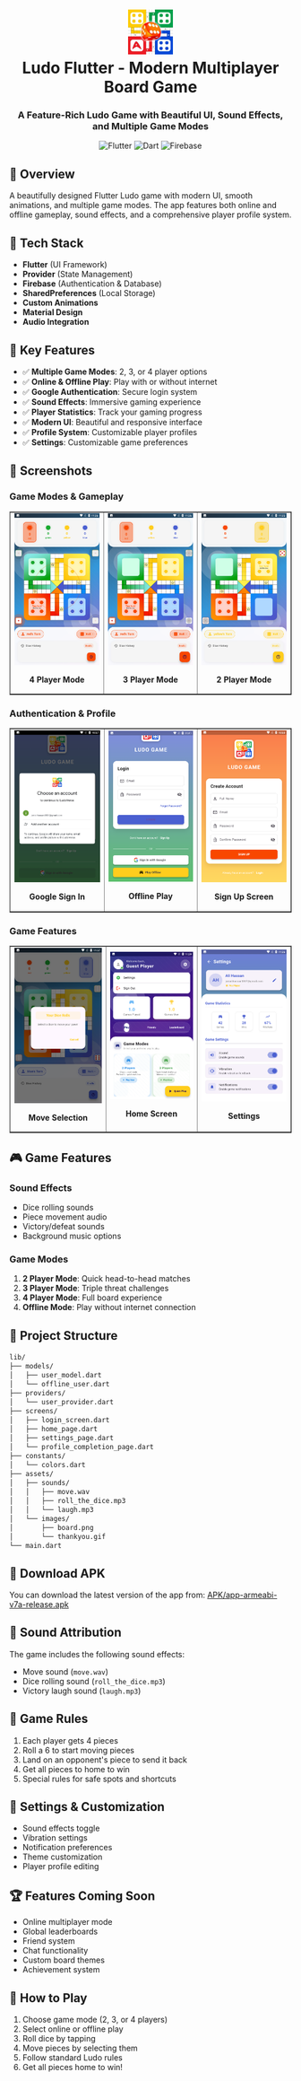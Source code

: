 <div align="center">
  <h1>
    <img src="assets/logo.jpg" width="80px"><br/>
    Ludo Flutter - Modern Multiplayer Board Game
  </h1>
  <h3>A Feature-Rich Ludo Game with Beautiful UI, Sound Effects, and Multiple Game Modes</h3>
</div>

<p align="center">
    <img alt="Flutter" src="https://img.shields.io/badge/Flutter-02569B?style=for-the-badge&logo=flutter&logoColor=white" />
    <img alt="Dart" src="https://img.shields.io/badge/Dart-0175C2?style=for-the-badge&logo=dart&logoColor=white" />
    <img alt="Firebase" src="https://img.shields.io/badge/Firebase-FFCA28?style=for-the-badge&logo=firebase&logoColor=black" />
</p>

## 📌 Overview

A beautifully designed Flutter Ludo game with modern UI, smooth animations, and multiple game modes. The app features both online and offline gameplay, sound effects, and a comprehensive player profile system.

## 🚀 Tech Stack

- **Flutter** (UI Framework)
- **Provider** (State Management)
- **Firebase** (Authentication & Database)
- **SharedPreferences** (Local Storage)
- **Custom Animations**
- **Material Design**
- **Audio Integration**

## 🔑 Key Features

- ✅ **Multiple Game Modes**: 2, 3, or 4 player options
- ✅ **Online & Offline Play**: Play with or without internet
- ✅ **Google Authentication**: Secure login system
- ✅ **Sound Effects**: Immersive gaming experience
- ✅ **Player Statistics**: Track your gaming progress
- ✅ **Modern UI**: Beautiful and responsive interface
- ✅ **Profile System**: Customizable player profiles
- ✅ **Settings**: Customizable game preferences

## 📸 Screenshots

### Game Modes & Gameplay

<table border="1">
  <tr>
    <td align="center">
      <img src="screenshots/ludo_4player.png" alt="4 Player Mode" width="250"/>
      <p><b>4 Player Mode</b></p>
    </td>
    <td align="center">
      <img src="screenshots/ludo_3player.png" alt="3 Player Mode" width="250"/>
      <p><b>3 Player Mode</b></p>
    </td>
    <td align="center">
      <img src="screenshots/ludo_2player.png" alt="2 Player Mode" width="250"/>
      <p><b>2 Player Mode</b></p>
    </td>
  </tr>
</table>

### Authentication & Profile

<table border="1">
  <tr>
    <td align="center">
      <img src="screenshots/google_login.png" alt="Google Login" width="250"/>
      <p><b>Google Sign In</b></p>
    </td>
    <td align="center">
      <img src="screenshots/playoffline.png" alt="Offline Mode" width="250"/>
      <p><b>Offline Play</b></p>
    </td>
    <td align="center">
      <img src="screenshots/signup.png" alt="Sign Up" width="250"/>
      <p><b>Sign Up Screen</b></p>
    </td>
  </tr>
</table>

### Game Features

<table border="1">
  <tr>
    <td align="center">
      <img src="screenshots/selete_move.png" alt="Move Selection" width="250"/>
      <p><b>Move Selection</b></p>
    </td>
    <td align="center">
      <img src="screenshots/home_games.png" alt="Home Screen" width="250"/>
      <p><b>Home Screen</b></p>
    </td>
    <td align="center">
      <img src="screenshots/setting1.png" alt="Settings" width="250"/>
      <p><b>Settings</b></p>
    </td>
  </tr>
</table>

## 🎮 Game Features

### Sound Effects
- Dice rolling sounds
- Piece movement audio
- Victory/defeat sounds
- Background music options

### Game Modes
1. **2 Player Mode**: Quick head-to-head matches
2. **3 Player Mode**: Triple threat challenges
3. **4 Player Mode**: Full board experience
4. **Offline Mode**: Play without internet connection

## 📁 Project Structure

```
lib/
├── models/
│   ├── user_model.dart
│   └── offline_user.dart
├── providers/
│   └── user_provider.dart
├── screens/
│   ├── login_screen.dart
│   ├── home_page.dart
│   ├── settings_page.dart
│   └── profile_completion_page.dart
├── constants/
│   └── colors.dart
├── assets/
│   ├── sounds/
│   │   ├── move.wav
│   │   ├── roll_the_dice.mp3
│   │   └── laugh.mp3
│   └── images/
│       ├── board.png
│       └── thankyou.gif
└── main.dart
```

## 📱 Download APK

You can download the latest version of the app from:
[APK/app-armeabi-v7a-release.apk](APK/app-armeabi-v7a-release.apk)

## 🎵 Sound Attribution

The game includes the following sound effects:
- Move sound (`move.wav`)
- Dice rolling sound (`roll_the_dice.mp3`)
- Victory laugh sound (`laugh.mp3`)

## 🎲 Game Rules

1. Each player gets 4 pieces
2. Roll a 6 to start moving pieces
3. Land on an opponent's piece to send it back
4. Get all pieces to home to win
5. Special rules for safe spots and shortcuts

## 🔧 Settings & Customization

- Sound effects toggle
- Vibration settings
- Notification preferences
- Theme customization
- Player profile editing

## 🏆 Features Coming Soon

- Online multiplayer mode
- Global leaderboards
- Friend system
- Chat functionality
- Custom board themes
- Achievement system

## 🎯 How to Play

1. Choose game mode (2, 3, or 4 players)
2. Select online or offline play
3. Roll dice by tapping
4. Move pieces by selecting them
5. Follow standard Ludo rules
6. Get all pieces home to win!
